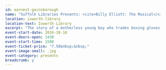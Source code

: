 ```yaml
---
id: earnest-gainsborough
name: "Suffolk Libraries Presents: <cite>Billy Elliott: The Musical</cite>"
location: ixworth-library
location-text: Ixworth Library
excerpt: "The story of a motherless young boy who trades boxing gloves for ballet shoes against a backdrop of family strife and the 1984-5 miners' strike. Written by Lee Hall, directed by Stephen Daldry, choreographed by Peter Darling and scored by Elton John, Billy Elliott has made an extremely successful transition from screen to stage, winning several awards. Contains some strong language."
event-start-date: 2016-10-16
event-doors-open: 1430
event-start-time: 1500
event-ticket-price: "7.50&nbsp;&nbsp;"
event-image-small: .jpg
event-category: presents
breadcrumb: y
---
```

